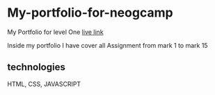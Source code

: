 # My-portfolio-for-neogcamp
My Portfolio for level One 
[live link](https://ayushkumar158.netlify.app/)

Inside my portfolio I have cover all Assignment from mark 1 to mark 15 
## technologies 
 HTML, CSS, JAVASCRIPT
 

